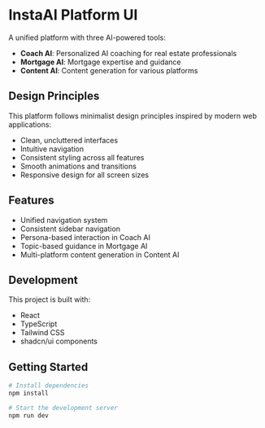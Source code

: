 
# InstaAI Platform UI

A unified platform with three AI-powered tools:

- **Coach AI**: Personalized AI coaching for real estate professionals
- **Mortgage AI**: Mortgage expertise and guidance
- **Content AI**: Content generation for various platforms

## Design Principles

This platform follows minimalist design principles inspired by modern web applications:

- Clean, uncluttered interfaces
- Intuitive navigation
- Consistent styling across all features
- Smooth animations and transitions
- Responsive design for all screen sizes

## Features

- Unified navigation system
- Consistent sidebar navigation
- Persona-based interaction in Coach AI
- Topic-based guidance in Mortgage AI
- Multi-platform content generation in Content AI

## Development

This project is built with:

- React
- TypeScript
- Tailwind CSS
- shadcn/ui components

## Getting Started

```bash
# Install dependencies
npm install

# Start the development server
npm run dev
```
